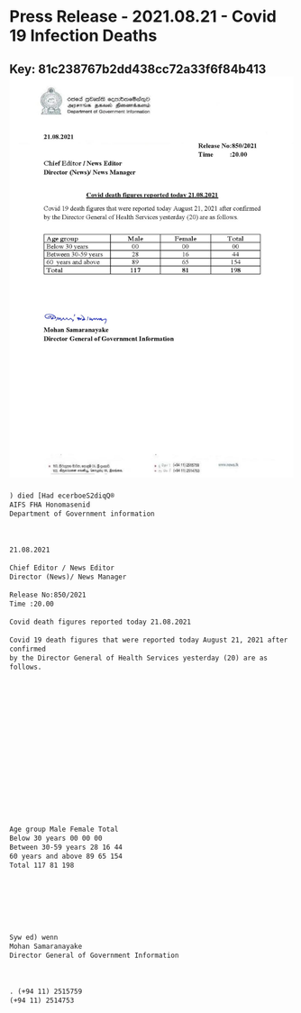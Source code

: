 # Press Release - 2021.08.21 - Covid 19 Infection Deaths 
Key: 81c238767b2dd438cc72a33f6f84b413 
![img](img/81c238767b2dd438cc72a33f6f84b413.jpg)
---
```
) died [Had ecerboeS2diqQ®
AIFS FHA Honomasenid
Department of Government information

 

21.08.2021

Chief Editor / News Editor
Director (News)/ News Manager

Release No:850/2021
Time :20.00

Covid death figures reported today 21.08.2021

Covid 19 death figures that were reported today August 21, 2021 after confirmed
by the Director General of Health Services yesterday (20) are as follows.

 

 

 

 

 

 

 

 

Age group Male Female Total
Below 30 years 00 00 00
Between 30-59 years 28 16 44
60 years and above 89 65 154
Total 117 81 198

 

 

 

Syw ed) wenn
Mohan Samaranayake
Director General of Government Information

 

. (+94 11) 2515759
(+94 11) 2514753

```
